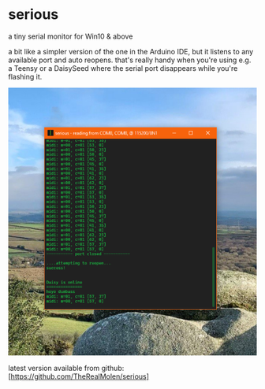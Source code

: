﻿  serious
===========

a tiny serial monitor for Win10 & above

a bit like a simpler version of the one in the Arduino IDE, but it listens to any available port and auto reopens.
that's really handy when you're using e.g. a Teensy or a DaisySeed where the serial port disappears while you're flashing it.

![screenshot showing terminal monitor](doc/serious.png)


latest version available from github: [https://github.com/TheRealMolen/serious]

